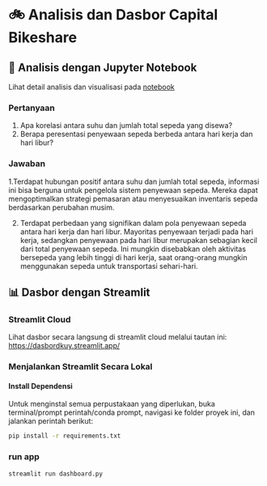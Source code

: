 # 🚲  Analisis dan Dasbor Capital Bikeshare

## 📝  Analisis dengan Jupyter Notebook

Lihat detail analisis dan visualisasi pada [notebook](https://colab.research.google.com/drive/1XfNXg2WmAXtFVu6Y_0b7vLM_Uiloy0On?usp=sharing) 

### Pertanyaan
1. Apa korelasi antara suhu dan jumlah total sepeda yang disewa?
2. Berapa peresentasi penyewaan sepeda berbeda antara hari kerja dan hari libur?

### Jawaban
1.Terdapat hubungan positif antara suhu dan jumlah total sepeda, informasi ini bisa berguna untuk pengelola sistem penyewaan sepeda. Mereka dapat mengoptimalkan strategi pemasaran atau menyesuaikan inventaris sepeda berdasarkan perubahan musim.

2. Terdapat perbedaan yang signifikan dalam pola penyewaan sepeda antara hari kerja dan hari libur. Mayoritas penyewaan terjadi pada hari kerja, sedangkan penyewaan pada hari libur merupakan sebagian kecil dari total penyewaan sepeda. Ini mungkin disebabkan oleh aktivitas bersepeda yang lebih tinggi di hari kerja, saat orang-orang mungkin menggunakan sepeda untuk transportasi sehari-hari.

## 📊 Dasbor dengan Streamlit
### Streamlit Cloud

Lihat dasbor secara langsung di streamlit cloud melalui tautan ini: https://dasbordkuy.streamlit.app/

### Menjalankan Streamlit Secara Lokal

#### Install Dependensi

Untuk menginstal semua perpustakaan yang diperlukan, buka terminal/prompt perintah/conda prompt, navigasi ke folder proyek ini, dan jalankan perintah berikut:

```bash
pip install -r requirements.txt
```
### run app
```bash
streamlit run dashboard.py
```

